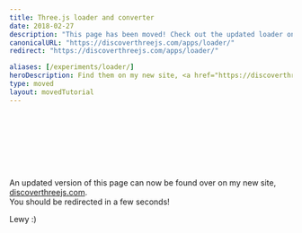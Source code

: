 ```yaml
---
title: Three.js loader and converter
date: 2018-02-27
description: "This page has been moved! Check out the updated loader on discoverthreejs.com/apps/loader!"
canonicalURL: "https://discoverthreejs.com/apps/loader/"
redirect: "https://discoverthreejs.com/apps/loader/"

aliases: [/experiments/loader/]
heroDescription: Find them on my new site, <a href="https://discoverthreejs.com/">Discoverthreejs.com</a>
type: moved
layout: movedTutorial
---
```


<br>
<br>
<br>
<br>
<br>
<br>

An updated version of this page can now be found over on my new site, [discoverthreejs.com](https://discoverthreejs.com/apps/loader/).
<br>
You should be redirected in a few seconds!

Lewy :)

<br>
<br>
<br>
<br>
<br>
<br>
<br>
<br>